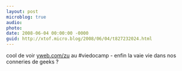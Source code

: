 ```yaml
---
layout: post
microblog: true
audio: 
photo: 
date: 2008-06-04 00:00:00 -0000
guid: http://xtof.micro.blog/2008/06/04/t827232024.html
---
```

cool de voir [yweb.com/zu](http://yweb.com/zu) au #viedocamp - enfin la vaie vie dans nos conneries de geeks ?
